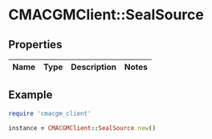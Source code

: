 # CMACGMClient::SealSource

## Properties

| Name | Type | Description | Notes |
| ---- | ---- | ----------- | ----- |

## Example

```ruby
require 'cmacgm_client'

instance = CMACGMClient::SealSource.new()
```

